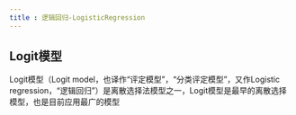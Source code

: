 ```yaml
---
title : 逻辑回归-LogisticRegression
---
```


## Logit模型

Logit模型（Logit model，也译作“评定模型”，“分类评定模型”，又作Logistic regression，“逻辑回归”）是离散选择法模型之一，Logit模型是最早的离散选择模型，也是目前应用最广的模型

